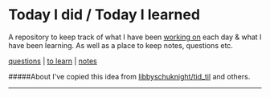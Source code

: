 # Today I did / Today I learned
A repository to keep track of what I have been [working on](tid.md) each day & what I have been learning. As well as a place to keep notes, questions etc.

[questions](questions.md) | [to learn](toLearn.md) | [notes](notes.md)

#####About
I've copied this idea from [libbyschuknight/tid_til](https://github.com/libbyschuknight/tid_til) and others.

---

<!-- #### [Art](art.md)

#### [CSS](CSS/CSS.md)

#### [Databases](databases.md)

#### [Data Visualisation](dataVisualisation.md)

#### [HTML](HTML/HTML.md)

#### [JavaScript](javascript/notes.md)

#### [React](react/react.md)

#### [User Interfaces](UI.md)

#### Other
 - Serial vs Parallel processing -->

